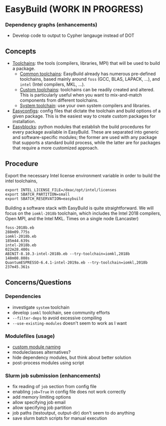 # EasyBuild (WORK IN PROGRESS)


### Dependency graphs (enhancements)

* Develop code to output to Cypher langauge instead of DOT


## Concepts

* [Toolchains](https://easybuild.readthedocs.io/en/latest/eb_list_toolchains.html):
  the tools (compilers, libraries, MPI) that will be used to build a package.
    * [Common
      toolchains](https://easybuild.readthedocs.io/en/latest/Common-toolchains.html):
      EasyBuild already has numerous pre-defined toolchains, based mainly around
      `foss` (GCC, BLAS, LAPACK, ...), and `intel` (Intel compilers, MKL, ...).
    * [Custom
      toolchains](https://github.com/easybuilders/easybuild/wiki/Compiler-toolchains):
      toolchains can be readily created and altered. This is particularly useful
      when you want to mix-and-match components from different toolchains.
    * [System toolchain](): use your own system compilers and libraries.
* [Easyconfigs](https://github.com/easybuilders/easybuild-easyconfigs): config
  files that dictate the toolchain and build options of a given package. This is
  the easiest way to create custom packages for installation.
* [Easyblocks](https://github.com/easybuilders/easybuild-easyblocks): python
  modules that establish the build procedures for every package available in
  EasyBuild. These are separated into generic and software-specific modules; the
  former are used with any package that supports a standard build process, while
  the latter are for packages that require a more customized approach.


## Procedure

Export the necessary Intel license environment variable in order to build the
intel toolchains,

```
export INTEL_LICENSE_FILE=/deac/opt/intel/licenses
export SBATCH_PARTITION=small
export SBATCH_RESERVATION=easybuild
```

Building a software stack with EasyBuild is quite straightforward. We will focus
on the `iomkl-2018b` toolchain, which includes the Intel 2018 compilers, Open
MPI, and the Intel MKL. Times on a single node (Lancaster)

```
foss-2018b.eb                                                       288m09.775s
iomkl-2018b.eb                                                      185m44.639s
intel-2018b.eb                                                      022m28.400s
ABINIT-8.10.3-intel-2018b.eb --try-toolchain=iomkl,2018b            148m08.808s
QuantumESPRESSO-6.4.1-intel-2019a.eb --try-toolchain=iomkl,2018b    237m45.361s
```


## Concerns/Questions


### Dependencies

* investigate `system` toolchain
* develop `iomkl` toolchain, see community efforts
* `--filter-deps` to avoid excessive compiling 
* `--use-existing-modules` doesn't seem to work as I want


### Modulefiles (usage)

* [custom module naming](https://github.com/easybuilders/easybuild/wiki/Using-a-custom-module-naming-scheme)
* moduleclasses alternatives?
* hide dependency modules, but think about better solution
* post-process modules using script


### Slurm job submission (enhancements)

* fix reading of `job` section from config file
* enabling `job=True` in config file does not work correctly
* add memory limiting options
* allow specifying job email
* allow specifying job partition
* job paths (testoutput, output-dir) don't seem to do anything
* save slurm batch scripts for manual execution
